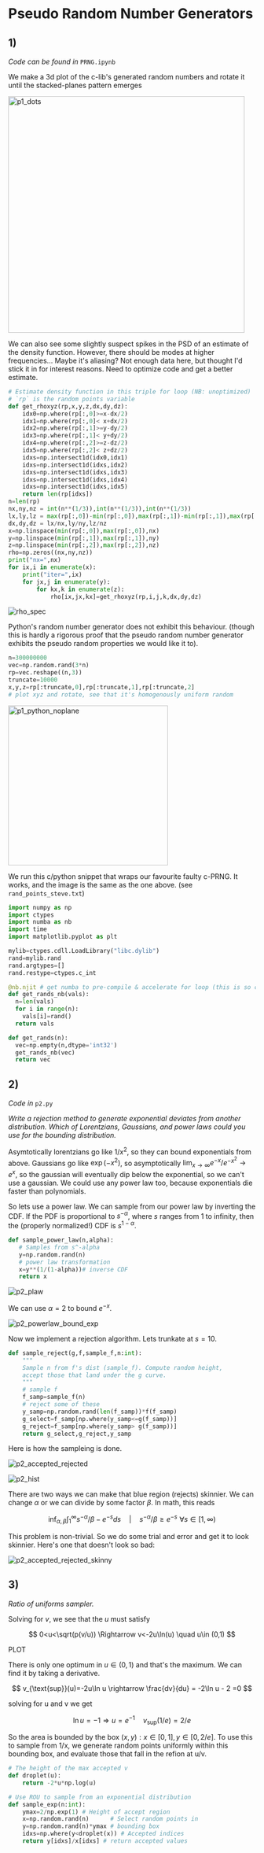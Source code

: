 # Pseudo Random Number Generators

## 1)
*Code can be found in* `PRNG.ipynb`

We make a 3d plot of the c-lib's generated random numbers and rotate it until the stacked-planes pattern emerges

<img width="481" alt="p1_dots" src="https://user-images.githubusercontent.com/21654151/202530204-854430b9-8824-404f-907c-57a5371335e7.png">

We can also see some slightly suspect spikes in the PSD of an estimate of the density function. However, there should be modes at higher frequencies... Maybe it's aliasing? Not enough data here, but thought I'd stick it in for interest reasons. Need to optimize code and get a better estimate. 

```python
# Estimate density function in this triple for loop (NB: unoptimized)
# `rp` is the random points variable
def get_rhoxyz(rp,x,y,z,dx,dy,dz):
    idx0=np.where(rp[:,0]>=x-dx/2)
    idx1=np.where(rp[:,0]< x+dx/2)
    idx2=np.where(rp[:,1]>=y-dy/2)
    idx3=np.where(rp[:,1]< y+dy/2)
    idx4=np.where(rp[:,2]>=z-dz/2)
    idx5=np.where(rp[:,2]< z+dz/2)
    idxs=np.intersect1d(idx0,idx1)
    idxs=np.intersect1d(idxs,idx2)
    idxs=np.intersect1d(idxs,idx3)
    idxs=np.intersect1d(idxs,idx4)
    idxs=np.intersect1d(idxs,idx5)
    return len(rp[idxs])
n=len(rp)
nx,ny,nz = int(n**(1/3)),int(n**(1/3)),int(n**(1/3))
lx,ly,lz = max(rp[:,0])-min(rp[:,0]),max(rp[:,1])-min(rp[:,1]),max(rp[:,2])-min(rp[:,2])
dx,dy,dz = lx/nx,ly/ny,lz/nz
x=np.linspace(min(rp[:,0]),max(rp[:,0]),nx)
y=np.linspace(min(rp[:,1]),max(rp[:,1]),ny)
z=np.linspace(min(rp[:,2]),max(rp[:,2]),nz)
rho=np.zeros((nx,ny,nz))
print("nx=",nx)
for ix,i in enumerate(x):
    print("iter=",ix)
    for jx,j in enumerate(y):
        for kx,k in enumerate(z):
            rho[ix,jx,kx]=get_rhoxyz(rp,i,j,k,dx,dy,dz)
```

![rho_spec](https://user-images.githubusercontent.com/21654151/202530299-f272e7c8-c6d2-4679-a70c-50e0081b6dbe.png)


Python's random number generator does not exhibit this behaviour. (though this is hardly a rigorous proof that the pseudo random number generator exhibits the pseudo random properties we would like it to). 

```python
n=300000000
vec=np.random.rand(3*n)
rp=vec.reshape((n,3))
truncate=10000
x,y,z=rp[:truncate,0],rp[:truncate,1],rp[:truncate,2]
# plot xyz and rotate, see that it's homogenously uniform random
```

<img width="325" alt="p1_python_noplane" src="https://user-images.githubusercontent.com/21654151/202530399-192b4fca-91df-4b89-85a4-3db0d4c35644.png">


We run this c/python snippet that wraps our favourite faulty c-PRNG. It works, and the image is the same as the one above. (see `rand_points_steve.txt`)

```python
import numpy as np
import ctypes
import numba as nb
import time
import matplotlib.pyplot as plt

mylib=ctypes.cdll.LoadLibrary("libc.dylib")
rand=mylib.rand
rand.argtypes=[]
rand.restype=ctypes.c_int

@nb.njit # get numba to pre-compile & accelerate for loop (this is so cool!)
def get_rands_nb(vals):
  n=len(vals)
  for i in range(n):
    vals[i]=rand()
  return vals

def get_rands(n):
  vec=np.empty(n,dtype='int32')
  get_rands_nb(vec)
  return vec
```

## 2)

*Code in* `p2.py`

*Write a rejection method to generate exponential deviates from another distribution. Which of Lorentzians, Gaussians, and power laws could you use for the bounding distribution.*

Asymtotically lorentzians go like $1/x^2$, so they can bound exponentials from above. Gaussians go like $\exp(-x^2)$, so asymptotically $\lim_{x\to\infty}e^{-x}/e^{-x^2}\to e^x$, so the gaussian will eventually dip below the exponential, so we can't use a gaussian. We could use any power law too, because exponentials die faster than polynomials. 

So lets use a power law. We can sample from our power law by inverting the CDF. If the PDF is proportional to $s^{-\alpha}$, where $s$ ranges from 1 to infinity, then the (properly normalized!) CDF is $s^{1-\alpha}$. 

```python
def sample_power_law(n,alpha):
   # Samples from s^-alpha
   y=np.random.rand(n)
   # power law transformation
   x=y**(1/(1-alpha))# inverse CDF
   return x
```

![p2_plaw](https://user-images.githubusercontent.com/21654151/202577614-363bfe0c-ea46-436a-be39-cf63bec9928d.png)


We can use $\alpha=2$ to bound $e^{-x}$. 

![p2_powerlaw_bound_exp](https://user-images.githubusercontent.com/21654151/202577683-d36d8665-85ad-48c6-a02b-371b8fc9c6a9.png)

Now we implement a rejection algorithm. Lets trunkate at $s=10$. 

```python
def sample_reject(g,f,sample_f,n:int):
    """
    Sample n from f's dist (sample_f). Compute random height,
    accept those that land under the g curve.
    """
    # sample f 
    f_samp=sample_f(n)
    # reject some of these
    y_samp=np.random.rand(len(f_samp))*f(f_samp)
    g_select=f_samp[np.where(y_samp<=g(f_samp))]
    g_reject=f_samp[np.where(y_samp> g(f_samp))]
    return g_select,g_reject,y_samp
```

Here is how the sampleing is done. 

![p2_accepted_rejected](https://user-images.githubusercontent.com/21654151/202577723-6c093d3a-4d0e-4bf5-baaf-7ef89d409055.png)

![p2_hist](https://user-images.githubusercontent.com/21654151/202577738-49e37b2c-ebfb-41c9-88b1-e6b71060e26c.png)

There are two ways we can make that blue region (rejects) skinnier. We can change $\alpha$ or we can divide by some factor $\beta$. In math, this reads

$$
\inf_{\alpha,\beta} \int_1^\infty s^{-\alpha}/\beta - e^{-s} ds \quad\bigg|\quad
s^{-\alpha}/\beta \geq e^{-s}\,\,\forall s\in [1,\infty)
$$

This problem is non-trivial. So we do some trial and error and get it to look skinnier. Here's one that doesn't look so bad:


![p2_accepted_rejected_skinny](https://user-images.githubusercontent.com/21654151/202577789-0d5e98ce-19bf-4e90-b0bb-dab941ed3a48.png)


## 3)
*Ratio of uniforms sampler.*

Solving for $v$, we see that the $u$ must satisfy

$$
0<u<\sqrt(p(v/u)) \Rightarrow v<-2u\ln(u) \quad u\in (0,1)
$$

PLOT

There is only one optimum in $u\in(0,1)$ and that's the maximum. We can find it by taking a derivative.

$$
v_{\text{sup}}(u)=-2u\ln u \rightarrow \frac{dv}{du} = -2\ln u - 2 =0
$$

solving for u and v we get

$$
\ln u = -1 \Rightarrow u=e^{-1}\quad v_{\text{sup}}(1/e) = 2/e
$$

So the area is bounded by the box $(x,y) : x\in[0,1], y\in[0,2/e]$. To use this to sample from 1/x, we generate random points uniformly within this bounding box, and evaluate those that fall in the refion at u/v.

```python
# The height of the max accepted v
def droplet(u):
    return -2*u*np.log(u)

# Use ROU to sample from an exponential distribution
def sample_exp(n:int):
    ymax=2/np.exp(1) # Height of accept region
    x=np.random.rand(n)      # Select random points in
    y=np.random.rand(n)*ymax # bounding box
    idxs=np.where(y<droplet(x)) # Accepted indices
    return y[idxs]/x[idxs] # return accepted values
```





